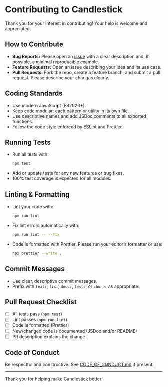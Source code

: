 # Contributing to Candlestick

Thank you for your interest in contributing! Your help is welcome and appreciated.

## How to Contribute

- **Bug Reports:** Please open an [issue](https://github.com/cm45t3r/candlestick/issues) with a clear description and, if possible, a minimal reproducible example.
- **Feature Requests:** Open an issue describing your idea and its use case.
- **Pull Requests:** Fork the repo, create a feature branch, and submit a pull request. Please describe your changes clearly.

## Coding Standards

- Use modern JavaScript (ES2020+).
- Keep code modular: each pattern or utility in its own file.
- Use descriptive names and add JSDoc comments to all exported functions.
- Follow the code style enforced by ESLint and Prettier.

## Running Tests

- Run all tests with:
  ```bash
  npm test
  ```
- Add or update tests for any new features or bug fixes.
- 100% test coverage is expected for all modules.

## Linting & Formatting

- Lint your code with:
  ```bash
  npm run lint
  ```
- Fix lint errors automatically with:
  ```bash
  npm run lint -- --fix
  ```
- Code is formatted with Prettier. Please run your editor’s formatter or use:
  ```bash
  npx prettier --write .
  ```

## Commit Messages

- Use clear, descriptive commit messages.
- Prefix with `feat:`, `fix:`, `docs:`, `test:`, or `chore:` as appropriate.

## Pull Request Checklist

- [ ] All tests pass (`npm test`)
- [ ] Lint passes (`npm run lint`)
- [ ] Code is formatted (Prettier)
- [ ] New/changed code is documented (JSDoc and/or README)
- [ ] PR description explains the change

## Code of Conduct

Be respectful and constructive. See [CODE_OF_CONDUCT.md](./CODE_OF_CONDUCT.md) if present.

---

Thank you for helping make Candlestick better! 